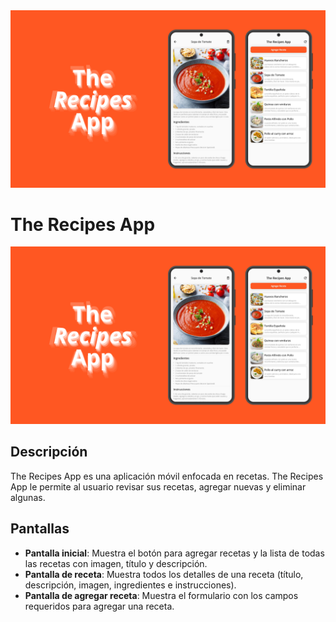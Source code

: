 <img src="./assets/TheRecipesApp%20-%20Presentation.png" alt="TheRecipesApp">

# The Recipes App

<img src="./assets/TheRecipesApp%20-%20Presentation.png" alt="TheRecipesApp">

## Descripción

The Recipes App es una aplicación móvil enfocada en recetas. The Recipes App le permite al usuario revisar sus recetas, agregar nuevas y eliminar algunas.

## Pantallas

- **Pantalla inicial**: Muestra el botón para agregar recetas y la lista de todas las recetas con imagen, título y descripción.
- **Pantalla de receta**: Muestra todos los detalles de una receta (título, descripción, imagen, ingredientes e instrucciones).
- **Pantalla de agregar receta**: Muestra el formulario con los campos requeridos para agregar una receta.
